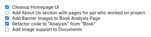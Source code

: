 - [X] Cleanup Homepage UI
- [ ] Add About Us section with pages for ppl who worked on project.
- [X] Add Banner Images to Book Analysis Page
- [X] Refactor code to "Analysis" from "Book"
- [ ] Add Image support to Documents
